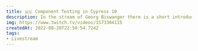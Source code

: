 ```yaml
---
title: 🇩🇪 Component Testing in Cypress 10
description: In the stream of Georg Biswanger there is a short introduction to Component Testing with Cypress.
img: https://www.twitch.tv/videos/1573304115
createdAt: 2022-08-20T22:50:54.724Z
tags:
- Livestream
---
```

